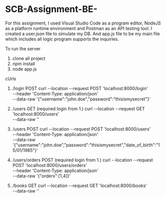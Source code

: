 # SCB-Assignment-BE-

For this assignment, I used Visual Studio Code as a program editor, NodeJS as a platform runtime environment and Postman as an API testing tool.
I created a user.json file to simulate my DB. And app.js file to be my main file which includes all logic program supports the inquiries.

To run the server
1. clone all project
2. npm install
3. node app.js

cUrls
1. /login POST
curl --location --request POST 'localhost:8000/login' \
--header 'Content-Type: application/json' \
--data-raw '{"username":"john.doe","password":"thisismysecret"}'

2. /users GET (required login from 1.)
curl --location --request GET 'localhost:8000/users' \
--data-raw ''

3. /users POST
curl --location --request POST 'localhost:8000/users' \
--header 'Content-Type: application/json' \
--data-raw '{"username":"john.doe","password":"thisismysecret","date_of_birth":"15/01/1985"}'

4. /users/orders POST (required login from 1.)
curl --location --request POST 'localhost:8000/users/orders' \
--header 'Content-Type: application/json' \
--data-raw '{"orders":[1,4]}'

5. /books GET
curl --location --request GET 'localhost:8000/books' \
--data-raw ''
